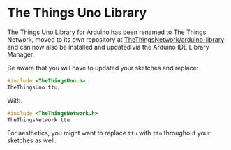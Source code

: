 # The Things Uno Library

The Things Uno Library for Arduino has been renamed to The Things Network, moved to its own repository at [TheThingsNetwork/arduino-library](https://github.com/TheThingsNetwork/arduino-library) and can now also be installed and updated via the Arduino IDE Library Manager.

Be aware that you will have to updated your sketches and replace:

```c
#include <TheThingsUno.h>
TheThingsUno ttu;
```

With:

```c
#include <TheThingsNetwork.h>
TheThingsNetwork ttu
```

For aesthetics, you might want to replace `ttu` with `ttn` throughout your sketches as well.